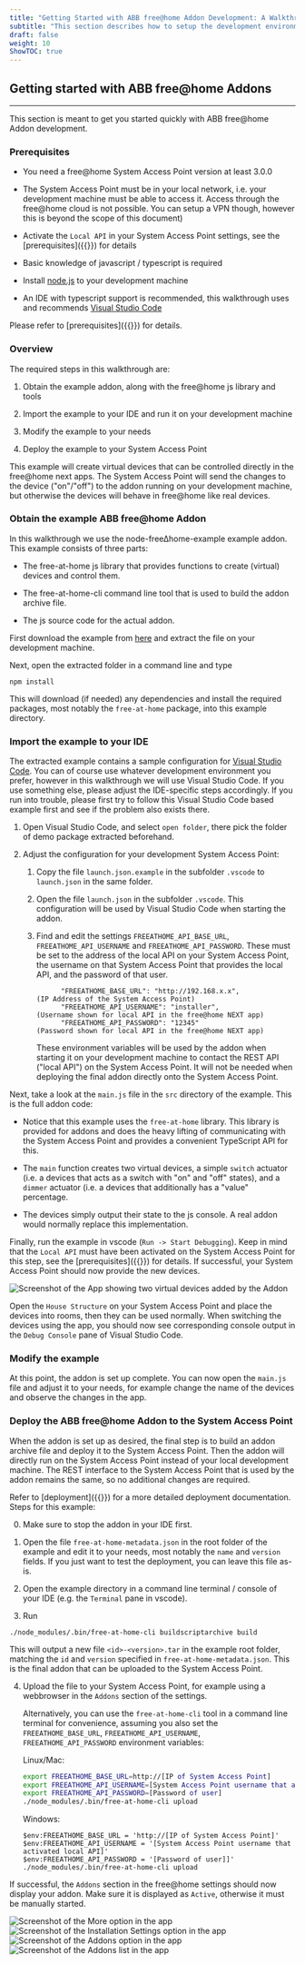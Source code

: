 ```yaml
---
title: "Getting Started with ABB free@home Addon Development: A Walkthrough"
subtitle: "This section describes how to setup the development environment and the System Access Point for ABB free@home Addon development. Refer to the following sections for further details, if required."
draft: false
weight: 10
ShowTOC: true
---
```


## Getting started with ABB free@home Addons

------------------------------------------------------------------------

This section is meant to get you started quickly with ABB free@home Addon development.

### Prerequisites

- You need a free@home System Access Point version at least 3.0.0

- The System Access Point must be in your local network, i.e. your development machine must be able to access it.
  Access through the free@home cloud is not possible. You can setup a VPN though, however this is
  beyond the scope of this document)

- Activate the `Local API` in your System Access Point settings, see the
  [prerequisites]({{<relref prerequisites>}}) for details

- Basic knowledge of javascript / typescript is required

- Install [node.js](https://nodejs.org/en/download/) to your development machine

- An IDE with typescript support is recommended, this walkthrough uses and recommends
  [Visual Studio Code](https://code.visualstudio.com/download)

Please refer to [prerequisites]({{<relref prerequisites>}}) for details.

### Overview

The required steps in this walkthrough are:

1. Obtain the example addon, along with the free@home js library and tools

2. Import the example to your IDE and run it on your development machine

3. Modify the example to your needs

4. Deploy the example to your System Access Point

This example will create virtual devices that can be controlled directly in the free@home next apps.
The System Access Point will send the changes to the device ("on"/"off") to the addon running on your development
machine, but otherwise the devices will behave in free@home like real devices.

### Obtain the example ABB free@home Addon

In this walkthrough we use the node-free∆home-example example addon. This example consists of three parts:

- The free-at-home js library that provides functions to create (virtual) devices and control them.

- The free-at-home-cli command line tool that is used to build the addon archive file.

- The js source code for the actual addon.

First download the example from [here](https://developer.eu.mybuildings.abb.com) and extract the file on your development machine.

Next, open the extracted folder in a command line and type

```shell
npm install
```

This will download (if needed) any dependencies and install the required packages, most notably the
`free-at-home` package, into this example directory.

### Import the example to your IDE

The extracted example contains a sample configuration for
[Visual Studio Code](https://code.visualstudio.com/). You can of course use whatever development
environment you prefer, however in this walkthrough we will use Visual Studio Code. If you use
something else, please adjust the IDE-specific steps accordingly. If you run into trouble, please
first try to follow this Visual Studio Code based example first and see if the problem also exists
there.

1. Open Visual Studio Code, and select `open folder`, there pick the folder of demo package
   extracted beforehand.

2. Adjust the configuration for your development System Access Point:

   1. Copy the file `launch.json.example` in the subfolder `.vscode` to `launch.json` in the same folder.

   2. Open the file `launch.json` in the subfolder `.vscode`. This configuration will be used by
      Visual Studio Code when starting the addon.

   3. Find and edit the settings `FREEATHOME_API_BASE_URL`, `FREEATHOME_API_USERNAME` and
      `FREEATHOME_API_PASSWORD`. These must be set to the address of the local API on your System Access Point,
      the username on that System Access Point that provides the local API, and the password of that user.
      ```
            "FREEATHOME_BASE_URL": "http://192.168.x.x",              (IP Address of the System Access Point)
            "FREEATHOME_API_USERNAME": "installer",                   (Username shown for local API in the free@home NEXT app)
            "FREEATHOME_API_PASSWORD": "12345"                        (Password shown for local API in the free@home NEXT app)
      ```

      These environment variables will be used by the addon when starting it on your development
      machine to contact the REST API ("local API") on the System Access Point. It will not be needed when
      deploying the final addon directly onto the System Access Point.

Next, take a look at the `main.js` file in the `src` directory of the example. This is the full
addon code:

- Notice that this example uses the `free-at-home` library. This library is provided for addons and
  does the heavy lifting of communicating with the System Access Point and provides a convenient TypeScript API
  for this.

- The `main` function creates two virtual devices, a simple `switch` actuator (i.e. a devices that
  acts as a switch with "on" and "off" states), and a `dimmer` actuator (i.e. a devices that
  additionally has a "value" percentage.

- The devices simply output their state to the js console. A real addon would normally replace this
  implementation.

Finally, run the example in vscode (`Run -> Start Debugging`). Keep in mind that the `Local API`
must have been activated on the System Access Point for this step, see the
[prerequisites]({{<relref prerequisites>}}) for details. If successful, your System Access Point should now
provide the new devices.

![Screenshot of the App showing two virtual devices added by the Addon](app_actuators.jpg "When addon is running, the virtual devices appear in the app and can be controlled")

Open the `House Structure` on your System Access Point and place the devices into rooms,
then they can be used normally. When switching the devices using the app, you should now see
corresponding console output in the `Debug Console` pane of Visual Studio Code.

### Modify the example

At this point, the addon is set up complete. You can now open the `main.js` file and adjust it to
your needs, for example change the name of the devices and observe the changes in the app.

### Deploy the ABB free@home Addon to the System Access Point

When the addon is set up as desired, the final step is to build an addon archive file and deploy
it to the System Access Point. Then the addon will directly run on the System Access Point instead of your local development
machine. The REST interface to the System Access Point that is used by the addon remains the same, so no
additional changes are required.

Refer to [deployment]({{<relref deployment>}}) for a more detailed deployment documentation. Steps
for this example:

0. Make sure to stop the addon in your IDE first.

1. Open the file `free-at-home-metadata.json` in the root folder of the example and edit it to your
   needs, most notably the `name` and `version` fields. If you just want to test the deployment, you
   can leave this file as-is.

2. Open the example directory in a command line terminal / console of your IDE (e.g. the `Terminal`
   pane in vscode).

3. Run
  ```shell
  ./node_modules/.bin/free-at-home-cli buildscriptarchive build
  ```

  This will output a new file `<id>-<version>.tar` in the example root folder, matching the `id` and
  `version` specified in `free-at-home-metadata.json`. This is the final addon that can be uploaded
  to the System Access Point.

4. Upload the file to your System Access Point, for example using a webbrowser in the `Addons` section of the
   settings.

   Alternatively, you can use the `free-at-home-cli` tool in a command line terminal for
   convenience, assuming you also set the `FREEATHOME_BASE_URL`, `FREEATHOME_API_USERNAME`,
   `FREEATHOME_API_PASSWORD` environment variables:

   Linux/Mac:
   ```bash
   export FREEATHOME_BASE_URL=http://[IP of System Access Point]
   export FREEATHOME_API_USERNAME=[System Access Point username that activated local API]
   export FREEATHOME_API_PASSWORD=[Password of user]
   ./node_modules/.bin/free-at-home-cli upload
   ```

   Windows:
   ```
   $env:FREEATHOME_BASE_URL = 'http://[IP of System Access Point]'
   $env:FREEATHOME_API_USERNAME = '[System Access Point username that activated local API]'
   $env:FREEATHOME_API_PASSWORD = '[Password of user]]'
   ./node_modules/.bin/free-at-home-cli upload
   ```

If successful, the `Addons` section in the free@home settings should now display your addon.
Make sure it is displayed as `Active`, otherwise it must be manually started.

![Screenshot of the More option in the app](addon_active_1.jpg "Verify addon is active step 1: Open More page in the app")
![Screenshot of the Installation Settings option in the app](addon_active_2.jpg "Verify addon is active step 2: Open Installation Settings in the app")
![Screenshot of the Addons option in the app](addon_active_3.jpg "Verify addon is active step 3: Open Addons in the app")
![Screenshot of the Addons list in the app](addon_active_4.jpg "Verify addon is active step 4: New Addon should be listed as Active in Addons list")

